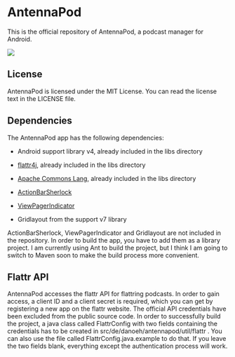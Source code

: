 AntennaPod
=========
This is the official repository of AntennaPod, a podcast manager for Android.

<a href="https://play.google.com/store/apps/details?id=de.danoeh.antennapod" alt="Download from Google Play">
  <img src="http://www.android.com/images/brand/android_app_on_play_large.png">
</a>

License
----------
AntennaPod is licensed under the MIT License. You can read the license text in the LICENSE file.

Dependencies
------------------
The AntennaPod app has the following dependencies:

- Android support library v4, already included in the libs directory
- [flattr4j](https://github.com/shred/flattr4j), already included in the libs directory
- [Apache Commons Lang](http://commons.apache.org/lang/), already included in the libs directory

- [ActionBarSherlock](https://github.com/JakeWharton/ActionBarSherlock)
- [ViewPagerIndicator](https://github.com/JakeWharton/Android-ViewPagerIndicator)
- Gridlayout from the support v7 library

ActionBarSherlock, ViewPagerIndicator and Gridlayout are not included in the repository. In order to build the app, you have to add them as a library project.
I am currently using Ant to build the project, but I think I am going to switch to Maven soon to make the build process more convenient.

Flattr API
------------
AntennaPod accesses the flattr API for flattring podcasts. In order to gain access, a client ID and a client secret is required, which you can get by registering a new app on the flattr website. The official API credentials have been excluded from the public source code.
In order to successfully build the project, a java class called FlattrConfig with two fields containing the credentials has to be created in src/de/danoeh/antennapod/util/flattr . You can also use the file called FlattrConfig.java.example to do that. If you leave the two fields blank, everything except the authentication process will work.